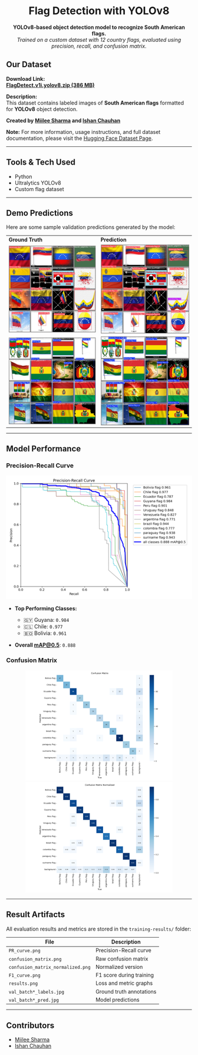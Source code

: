 <h1 align="center">Flag Detection with YOLOv8</h1>

<p align="center">
  <b>YOLOv8-based object detection model to recognize South American flags.</b><br>
  <i>Trained on a custom dataset with 12 country flags, evaluated using precision, recall, and confusion matrix.</i>
</p>

##  Our Dataset

**Download Link:**  
[**FlagDetect.v1i.yolov8.zip (386 MB)**](https://huggingface.co/datasets/7mgppp/south-american-flags/tree/main)

**Description:**  
This dataset contains labeled images of **South American flags** formatted for **YOLOv8** object detection.

**Created by [Miilee Sharma](https://github.com/7mgppp1903) and [Ishan Chauhan](https://github.com/IntPetro)**

**Note:** For more information, usage instructions, and full dataset documentation, please visit the [Hugging Face Dataset Page](https://huggingface.co/datasets/7mgppp/south-american-flags/tree/main).

---


## Tools & Tech Used

- Python
- Ultralytics YOLOv8
- Custom flag dataset 

---

## Demo Predictions

Here are some sample validation predictions generated by the model:

<table>
<tr>
<td><b>Ground Truth</b></td>
<td><b>Prediction</b></td>
</tr>
<tr>
<td><img src="training-results/val_batch0_labels.jpg" width="300"/></td>
<td><img src="training-results/val_batch0_pred.jpg" width="300"/></td>
</tr>
<tr>
<td><img src="training-results/val_batch1_labels.jpg" width="300"/></td>
<td><img src="training-results/val_batch1_pred.jpg" width="300"/></td>
</tr>
</table>

---

## Model Performance

### Precision-Recall Curve

![PR Curve](training-results/PR_curve.png)

- **Top Performing Classes:**
  - 🇬🇾 Guyana: `0.984`
  - 🇨🇱 Chile: `0.977`
  - 🇧🇴 Bolivia: `0.961`

- **Overall mAP@0.5**: `0.888`

### Confusion Matrix

<p align="center">
  <img src="training-results/confusion_matrix.png" width="400"/>
  <img src="training-results/confusion_matrix_normalized.png" width="400"/>
</p>

---

## Result Artifacts

All evaluation results and metrics are stored in the `training-results/` folder:

| File | Description |
|--------|----------------|
| `PR_curve.png` | Precision-Recall curve |
| `confusion_matrix.png` | Raw confusion matrix |
| `confusion_matrix_normalized.png` | Normalized version |
| `F1_curve.png` | F1 score during training |
| `results.png` | Loss and metric graphs |
| `val_batch*_labels.jpg` | Ground truth annotations |
| `val_batch*_pred.jpg` | Model predictions |

---
## Contributors

- [Miilee Sharma](https://github.com/7mgppp1903)
- [Ishan Chauhan](https://github.com/IntPetro)  








